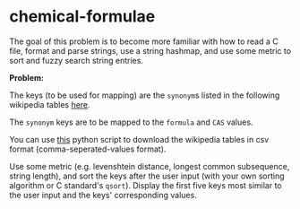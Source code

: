 # chemical-formulae

The goal of this problem is to become more familiar with how to read a C file,
format and parse strings, use a string hashmap, and use some metric to sort
and fuzzy search string entries.

**Problem:**

The keys (to be used for mapping) are the `synonym`s listed in the following wikipedia tables
[here](https://en.wikipedia.org/wiki/Glossary_of_chemical_formulae).

The `synonym` keys are to be mapped to the `formula` and `CAS` values.

You can use [this](get_data.py) python script to download the wikipedia tables in csv format (comma-seperated-values format).

Use some metric (e.g. levenshtein distance, longest common subsequence, string length), and sort
the keys after the user input (with your own sorting algorithm or C standard's `qsort`). Display
the first five keys most similar to the user input and the keys' corresponding values.
